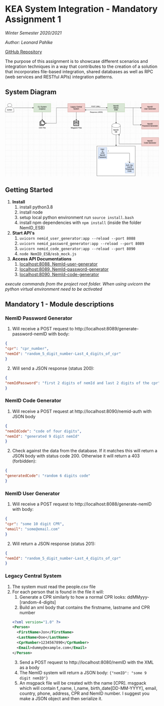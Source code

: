 # KEA System Integration - Mandatory Assignment 1
_Winter Semester 2020/2021_ 

_Author: Leonard Pahlke_

[GitHub Repository](_https://github.com/leonardpahlke/si_mandatory1_)


The purpose of this assignment is to showcase different scenarios and integration techniques in a way that contributes 
to the creation of a solution that incorporates file-based integration, shared databases as well as RPC (web services 
and RESTful APIs) integration patterns.

## System Diagram
![System Diagram](./assets/SI-Mandatory1-SystemDiagram%202020-09-30%20at%2011.02.48.png)

## Getting Started

1. **Install**
    1. install python3.8
    2. install node
    3. setup local python environment run `source install.bash`
    4. install npm dependencies with `npm install` (inside the folder NemID_ESB) 
2. **Start API's**
    1. `uvicorn nemid_user_generator:app --reload --port 8088`
    2. `uvicorn nemid_password_generator:app --reload --port 8089`
    3. `uvicorn nemid_code_generator:app --reload --port 8090`
    4. `node NemID_ESB/esb_mock.js`
3. **Access API Documentations**
    1. [localhost:8088, NemId-user-generator](http://localhost:8088/docs)
    2. [localhost:8089, NemId-password-generator](http://localhost:8089/docs)
    3. [localhost:8090, NemId-code-generator](http://localhost:8090/docs)  

_execute commands from the project root folder. When using uvicorn the python virtual environment need to be activated_

## Mandatory 1 - Module descriptions

### NemID Password Generator
1. Will receive a POST request to http://localhost:8089/generate-password-nemID with body:
```json
{
"cpr": "cpr_number",
"nemId": "random_5_digit_number-Last_4_digits_of_cpr"
}
```
2. Will send a JSON response (status 200):
```json
{
"nemIdPassword": "first 2 digits of nemId and last 2 digits of the cpr"
}
```

### NemID Code Generator
1. Will receive a POST request at http://localhost:8090/nemid-auth with JSON body
```json
{
"nemIdCode": "code of four digits",
"nemId": "generated 9 digit nemId"
}
```
2. Check against the data from the database. If it matches this will return a JSON body with status code 200. Otherwise it will return a 403 (forbidden):
```json
{
"generatedCode": "random 6 digits code"
}
```

### NemID User Generator
1. Will receive a POST request to http://localhost:8088/generate-nemID with body:
```json
{
"cpr": "some 10 digit CPR",
"email": "some@email.com"
}
```
2. Will return a JSON response (status 201):
```json
{
"nemId": "random_5_digit_number-Last_4_digits_of_cpr"
}
```

### Legacy Central System
1. The system must read the people.csv file
2. For each person that is found in the file it will:
    1. Generate a CPR similarly to how a normal CPR looks: ddMMyyy-[random-4-digits] 
    2. Build an xml body that contains the firstname, lastname and CPR number
   ```XML
   <?xml version="1.0" ?>
   <Person>
     <FirstName>Jon</FirstName>
     <LastName>Doe</LastName>
     <CprNumber>1234567890</CprNumber>
     <Email>dummy@example.com</Email>
   </Person>
   ```
    3. Send a POST request to http://localhost:8080/nemID with the XML as a body 
    4. The NemID system will return a JSON body:
   `{"nemID": "some 9 digit nemID"}`
    5. An msgpack file will be created with the name [CPR]. msgpack which will contain f_name, l_name, birth_date[DD-MM-YYYY], email, country, phone, address, CPR and NemID number. 
    I suggest you make a JSON object and then serialize it.
